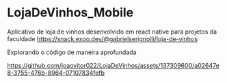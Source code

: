 # LojaDeVinhos_Mobile
Aplicativo de loja de vinhos desenvolvido em react native para projetos da faculdade
https://snack.expo.dev/@gabrielserignolli/loja-de-vinhos

Explorando o código de maneira aprofundada


https://github.com/joaovitor022/LojaDeVinhos/assets/137309600/a02647e8-3755-476b-8964-07107834fefb




